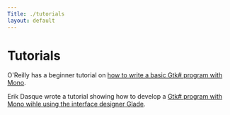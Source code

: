 ```yaml
---
Title: ./tutorials
layout: default
---
```


Tutorials
=========

O'Reilly has a beginner tutorial on [how to write a basic Gtk\# program
with
Mono](http://www.onlamp.com/pub/a/onlamp/excerpt/MonoTDN_chap1/index.html).

Erik Dasque wrote a tutorial showing how to develop a [Gtk\# program
with Mono wihle using the interface designer
Glade](http://primates.ximian.com/~edasque/projects/Tutorial/glade2.html).
